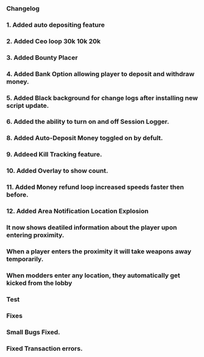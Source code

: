 ### Changelog
### 1. Added auto depositing feature
### 2. Added Ceo loop 30k 10k 20k
### 3. Added Bounty Placer
### 4. Added Bank Option allowing player to deposit and withdraw money.
### 5. Added Black background for change logs after installing new script update.
### 6. Added the ability to turn on and off Session Logger.
### 8. Added Auto-Deposit Money toggled on by defult.
### 9. Addeed Kill Tracking feature.
### 10. Added Overlay to show count.
### 11. Added Money refund loop increased speeds faster then before.
### 12. Added Area Notification Location Explosion 
### It now shows deatiled information about the player upon entering proximity.
### When a player enters the proximity it will take weapons away temporarily.
### When modders enter any location, they automatically get kicked from the lobby
### Test
###
### Fixes
### Small Bugs Fixed.
### Fixed Transaction errors.


